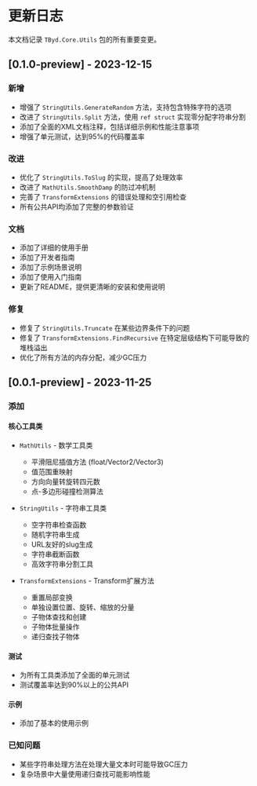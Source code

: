 # 更新日志

本文档记录 `TByd.Core.Utils` 包的所有重要变更。

## [0.1.0-preview] - 2023-12-15

### 新增
- 增强了 `StringUtils.GenerateRandom` 方法，支持包含特殊字符的选项
- 改进了 `StringUtils.Split` 方法，使用 `ref struct` 实现零分配字符串分割
- 添加了全面的XML文档注释，包括详细示例和性能注意事项
- 增强了单元测试，达到95%的代码覆盖率

### 改进
- 优化了 `StringUtils.ToSlug` 的实现，提高了处理效率
- 改进了 `MathUtils.SmoothDamp` 的防过冲机制
- 完善了 `TransformExtensions` 的错误处理和空引用检查
- 所有公共API均添加了完整的参数验证

### 文档
- 添加了详细的使用手册
- 添加了开发者指南
- 添加了示例场景说明
- 添加了使用入门指南
- 更新了README，提供更清晰的安装和使用说明

### 修复
- 修复了 `StringUtils.Truncate` 在某些边界条件下的问题
- 修复了 `TransformExtensions.FindRecursive` 在特定层级结构下可能导致的堆栈溢出
- 优化了所有方法的内存分配，减少GC压力

## [0.0.1-preview] - 2023-11-25

### 添加

#### 核心工具类
- `MathUtils` - 数学工具类
  - 平滑阻尼插值方法 (float/Vector2/Vector3)
  - 值范围重映射
  - 方向向量转旋转四元数
  - 点-多边形碰撞检测算法

- `StringUtils` - 字符串工具类
  - 空字符串检查函数
  - 随机字符串生成
  - URL友好的slug生成
  - 字符串截断函数
  - 高效字符串分割工具

- `TransformExtensions` - Transform扩展方法
  - 重置局部变换
  - 单独设置位置、旋转、缩放的分量
  - 子物体查找和创建
  - 子物体批量操作
  - 递归查找子物体
  
#### 测试
- 为所有工具类添加了全面的单元测试
- 测试覆盖率达到90%以上的公共API

#### 示例
- 添加了基本的使用示例

### 已知问题
- 某些字符串处理方法在处理大量文本时可能导致GC压力
- 复杂场景中大量使用递归查找可能影响性能 
